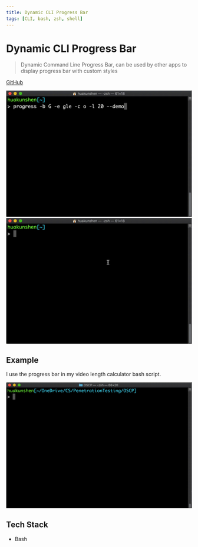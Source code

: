 ```yaml
---
title: Dynamic CLI Progress Bar
tags: [CLI, bash, zsh, shell]
---
```


# Dynamic CLI Progress Bar

> Dynamic Command Line Progress Bar, can be used by other apps to display progress bar with custom styles

[GitHub](https://github.com/HuakunShen/Toolbox/#progress)

![](https://github.com/HuakunShen/Toolbox/raw/master/README.assets/google-demo.gif)
![](https://github.com/HuakunShen/Toolbox/raw/master/README.assets/default.gif)

## Example

I use the progress bar in my video length calculator bash script.

![](https://github.com/HuakunShen/Toolbox/raw/master/README.assets/videoLen.gif)

## Tech Stack

- Bash